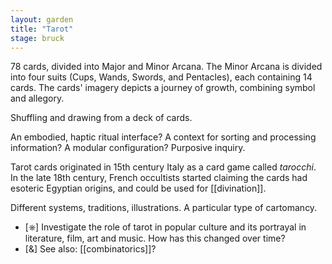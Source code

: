 ```yaml
---  
layout: garden
title: "Tarot"
stage: bruck
---
```


78 cards, divided into Major and Minor Arcana. The Minor Arcana is divided into four suits (Cups, Wands, Swords, and Pentacles), each containing 14 cards. The cards' imagery depicts a journey of growth, combining symbol and allegory.

Shuffling and drawing from a deck of cards.

An embodied, haptic ritual interface? A context for sorting and processing information? A modular configuration? Purposive inquiry.

Tarot cards originated in 15th century Italy as a card game called _tarocchi_. In the late 18th century, French occultists started claiming the cards had esoteric Egyptian origins, and could be used for [[divination]].

Different systems, traditions, illustrations. A particular type of cartomancy.

- [⎈] Investigate the role of tarot in popular culture and its portrayal in literature, film, art and music. How has this changed over time?
- [&] See also: [[combinatorics]]?